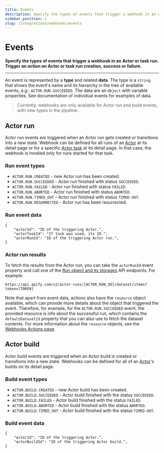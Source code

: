 ```yaml
---
title: Events
description: Specify the types of events that trigger a webhook in an Actor or task run. Trigger an action on Actor or task run creation, success or failure.
sidebar_position: 1
slug: /integrations/webhooks/events
---
```


# Events

**Specify the types of events that trigger a webhook in an Actor or task run. Trigger an action on Actor or task run creation, success or failure.**

---

An event is represented by a **type** and related **data**. The type is a `string` that shows the event's name and its hierarchy in the tree of available events, e.g.: `ACTOR.RUN.SUCCEEDED`. The data are an `Object` with variable properties. See documentation of individual events for examples of data.

> Currently, webhooks are only available for Actor run and build events, with new types in the pipeline.

## [](#actor-run)Actor run

Actor run events are triggered when an Actor run gets created or transitions into a new state. Webhook can be defined for all runs of an [Actor](../../../actors/index.mdx) at its detail page or for a specific [Actor task](../../../actors/running/tasks.md) at its detail page. In that case, the webhook is invoked only for runs started for that task.

### Run event types

* `ACTOR.RUN.CREATED` - new Actor run has been created.
* `ACTOR.RUN.SUCCEEDED` - Actor run finished with status `SUCCEEDED`.
* `ACTOR.RUN.FAILED` - Actor run finished with status `FAILED`.
* `ACTOR.RUN.ABORTED` - Actor run finished with status `ABORTED`.
* `ACTOR.RUN.TIMED_OUT` - Actor run finished with status `TIMED-OUT`.
* `ACTOR.RUN.RESURRECTED` - Actor run has been resurrected.

### Run event data

```json5
{
    "actorId": "ID of the triggering Actor.",
    "actorTaskId": "If task was used, its ID.",
    "actorRunId": "ID of the triggering Actor run.",
}
```

### Actor run results

To fetch the results from the Actor run, you can take the `actorRunId` event property and call one of the [Run object and its storages](/api/v2#/reference/actor-runs/run-object-and-its-storages) API endpoints. For example:

```text
https://api.apify.com/v2/actor-runs/[ACTOR_RUN_ID]/dataset/items?token=[TOKEN]
```

Note that apart from event data, actions also have the `resource` object available, which can provide more details about the object that triggered the event. Therefore, for example, for the `ACTOR.RUN.SUCCEEDED` event, the provided resource is info about the successful run, which contains the `defaultDatasetId` property that you can also use to fetch the dataset contents. For more information about the `resource` objects, see the [Webhooks Actions page](/platform/integrations/webhooks/actions#resource).

## [](#actor-build)Actor build

Actor build events are triggered when an Actor build is created or transitions into a new state. Webhooks can be defined for all of an [Actor](../../../actors/index.mdx)'s builds on its detail page.

### Build event types

* `ACTOR.BUILD.CREATED` - new Actor build has been created.
* `ACTOR.BUILD.SUCCEEDED` - Actor build finished with the status `SUCCEEDED`.
* `ACTOR.BUILD.FAILED` - Actor build finished with the status `FAILED`.
* `ACTOR.BUILD.ABORTED` - Actor build finished with the status `ABORTED`.
* `ACTOR.BUILD.TIMED_OUT` - Actor build finished with the status `TIMED-OUT`.

### Build event data

```json5
{
    "actorId": "ID of the triggering Actor.",
    "actorBuildId": "ID of the triggering Actor build.",
}
```
